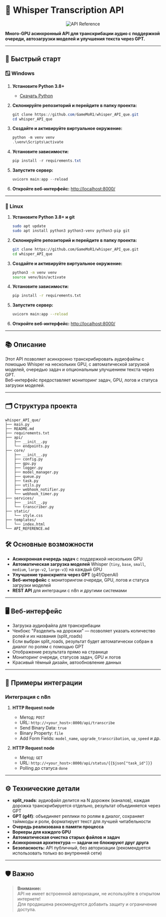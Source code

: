 
# 🎤 Whisper Transcription API

<p align="center">
  <a href="./API_REFERENCE.md" style="text-decoration:none;">
    <img src="https://img.shields.io/badge/API%20Reference-%F0%9F%93%96-blue?style=for-the-badge" alt="API Reference"/>
  </a>
</p>

**Много-GPU асинхронный API для транскрибации аудио с поддержкой очереди, автозагрузки моделей и улучшения текста через GPT.**

---


## 🚀 Быстрый старт

### 🪟 Windows

1. **Установите Python 3.8+**
   - [Скачать Python](https://www.python.org/downloads/windows/)

2. **Склонируйте репозиторий и перейдите в папку проекта:**
   ```powershell
   git clone https://github.com/GameMoR1/whisper_API_que.git
   cd whisper_API_que
   ```

3. **Создайте и активируйте виртуальное окружение:**
   ```powershell
   python -m venv venv
   .\venv\Scripts\activate
   ```

4. **Установите зависимости:**
   ```powershell
   pip install -r requirements.txt
   ```

5. **Запустите сервер:**
   ```powershell
   uvicorn main:app --reload
   ```

6. **Откройте веб-интерфейс:**
   [http://localhost:8000/](http://localhost:8000/)

---

### 🐧 Linux

1. **Установите Python 3.8+ и git**
   ```bash
   sudo apt update
   sudo apt install python3 python3-venv python3-pip git
   ```

2. **Склонируйте репозиторий и перейдите в папку проекта:**
   ```bash
   git clone https://github.com/GameMoR1/whisper_API_que.git
   cd whisper_API_que
   ```

3. **Создайте и активируйте виртуальное окружение:**
   ```bash
   python3 -m venv venv
   source venv/bin/activate
   ```

4. **Установите зависимости:**
   ```bash
   pip install -r requirements.txt
   ```

5. **Запустите сервер:**
   ```bash
   uvicorn main:app --reload
   ```

6. **Откройте веб-интерфейс:**
   [http://localhost:8000/](http://localhost:8000/)

---

## 📚 Описание

Этот API позволяет асинхронно транскрибировать аудиофайлы с помощью Whisper на нескольких GPU, с автоматической загрузкой моделей, очередью задач и опциональным улучшением текста через GPT.  
Веб-интерфейс предоставляет мониторинг задач, GPU, логов и статуса загрузки моделей.

---

## 🗂️ Структура проекта

```text
whisper_API_que/
├── main.py
├── README.md
├── requirements.txt
├── api/
│   ├── __init__.py
│   └── endpoints.py
├── core/
│   ├── __init__.py
│   ├── config.py
│   ├── gpu.py
│   ├── logger.py
│   ├── model_manager.py
│   ├── queue.py
│   ├── task.py
│   ├── utils.py
│   ├── webhook_notifier.py
│   └── webhook_timer.py
├── services/
│   ├── __init__.py
│   └── transcriber.py
├── static/
│   └── style.css
├── templates/
│   └── index.html
└── API_REFERENCE.md
```


## 🛠️ Основные возможности

- **Асинхронная очередь задач** с поддержкой нескольких GPU
- **Автоматическая загрузка моделей** Whisper (`tiny`, `base`, `small`, `medium`, `large-v2`, `large-v3`) на каждый GPU
- **Улучшение транскрипта через GPT** (g4f/OpenAI)
- **Веб-интерфейс** с мониторингом очереди, GPU, логов и статуса загрузки моделей
- **REST API** для интеграции с n8n и другими системами


---

## 🖥️ Веб-интерфейс

- Загрузка аудиофайла для транскрибации
- Чекбокс "Разделить на дорожки" — позволяет указать количество ролей и их названия (split_roads)
- Если выбран split_roads, результат будет автоматически собран в диалог по ролям с помощью GPT
- Отображение результата прямо на странице
- Мониторинг очереди, статусов задач, GPU и логов
- Красивый тёмный дизайн, автообновление данных

---

## 📝 Примеры интеграции

### Интеграция с n8n

1. **HTTP Request node**  
   - Метод: `POST`
   - URL: `http://<your_host>:8000/api/transcribe`
   - Send Binary Data: `true`
   - Binary Property: `file`
   - Add Form Fields: `model_name`, `upgrade_transcribation`, `up_speed` и др.

2. **HTTP Request node**  
   - Метод: `GET`
   - URL: `http://<your_host>:8000/api/status/{{$json["task_id"]}}`
   - Polling до статуса `done`

---


## ⚙️ Технические детали

- **split_roads**: аудиофайл делится на N дорожек (каналов), каждая дорожка транскрибируется отдельно, результат объединяется через GPT
- **GPT (g4f)**: объединяет реплики по ролям в диалог, сохраняет таймкоды и роли, форматирует текст для лучшей читабельности
- **Очередь реализована в памяти процесса**
- **Воркеры для каждого GPU**
- **Автоматическая очистка старых файлов и задач**
- **Асинхронная архитектура — задачи не блокируют друг друга**
- **Безопасность:** API публичный, без авторизации (рекомендуется использовать только во внутренней сети)

---

## 🛡️ Важно

> **Внимание:**  
> API не имеет встроенной авторизации, не используйте в открытом интернете!  
> Для продакшена рекомендуется добавить защиту и ограничение доступа.
